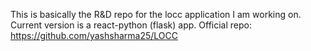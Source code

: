 This is basically the R&D repo for the locc application I am working on.
Current version is a react-python (flask) app.
Official repo: https://github.com/yashsharma25/LOCC
